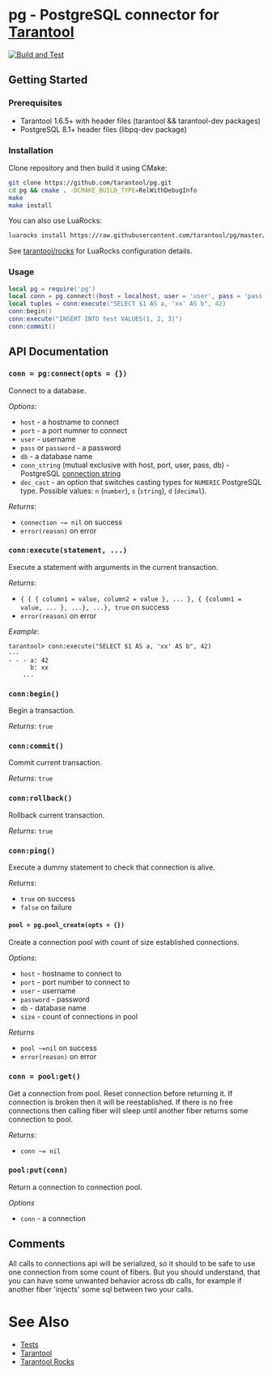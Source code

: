 # pg - PostgreSQL connector for [Tarantool][]

[![Build and Test](https://github.com/tarantool/pg/actions/workflows/test.yml/badge.svg)](https://github.com/tarantool/pg/actions/workflows/test.yml)

## Getting Started

### Prerequisites

 * Tarantool 1.6.5+ with header files (tarantool && tarantool-dev packages)
 * PostgreSQL 8.1+ header files (libpq-dev package)

### Installation

Clone repository and then build it using CMake:

``` bash
git clone https://github.com/tarantool/pg.git
cd pg && cmake . -DCMAKE_BUILD_TYPE=RelWithDebugInfo
make
make install
```

You can also use LuaRocks:

``` bash
luarocks install https://raw.githubusercontent.com/tarantool/pg/master/pg-scm-1.rockspec --local
```

See [tarantool/rocks][TarantoolRocks] for LuaRocks configuration details.

### Usage

``` lua
local pg = require('pg')
local conn = pg.connect({host = localhost, user = 'user', pass = 'pass', db = 'db'})
local tuples = conn:execute("SELECT $1 AS a, 'xx' AS b", 42)
conn:begin()
conn:execute("INSERT INTO test VALUES(1, 2, 3)")
conn:commit()
```

## API Documentation

### `conn = pg:connect(opts = {})`

Connect to a database.

*Options*:

 - `host` - a hostname to connect
 - `port` - a port numner to connect
 - `user` - username
 - `pass` or `password` - a password
 - `db` - a database name
 - `conn_string` (mutual exclusive with host, port, user, pass, db) - PostgreSQL
   [connection string][PQconnstring]
 - `dec_cast` - an option that switches casting types for `NUMERIC` PostgreSQL
   type. Possible values: `n` (`number`), `s` (`string`), `d` (`decimal`).

*Returns*:

 - `connection ~= nil` on success
 - `error(reason)` on error

### `conn:execute(statement, ...)`

Execute a statement with arguments in the current transaction.

*Returns*:
 - `{ { { column1 = value, column2 = value }, ... }, { {column1 = value, ... }, ...}, ...}, true` on success
 - `error(reason)` on error

*Example*:
```
tarantool> conn:execute("SELECT $1 AS a, 'xx' AS b", 42)
---
- - - a: 42
      b: xx
    ...
```

### `conn:begin()`

Begin a transaction.

*Returns*: `true`

### `conn:commit()`

Commit current transaction.

*Returns*: `true`

### `conn:rollback()`

Rollback current transaction.

*Returns*: `true`

### `conn:ping()`

Execute a dummy statement to check that connection is alive.

*Returns*:

 - `true` on success
 - `false` on failure

#### `pool = pg.pool_create(opts = {})`

Create a connection pool with count of size established connections.

*Options*:

 - `host` - hostname to connect to
 - `port` - port number to connect to
 - `user` - username
 - `password` - password
 - `db` - database name
 - `size` - count of connections in pool

*Returns*

 - `pool ~=nil` on success
 - `error(reason)` on error

### `conn = pool:get()`

Get a connection from pool. Reset connection before returning it. If connection
is broken then it will be reestablished. If there is no free connections then
calling fiber will sleep until another fiber returns some connection to pool.

*Returns*:

 - `conn ~= nil`
 
### `pool:put(conn)`

Return a connection to connection pool.

*Options*

 - `conn` - a connection

## Comments

All calls to connections api will be serialized, so it should to be safe to
use one connection from some count of fibers. But you should understand,
that you can have some unwanted behavior across db calls, for example if
another fiber 'injects' some sql between two your calls.

# See Also

 * [Tests][]
 * [Tarantool][]
 * [Tarantool Rocks][TarantoolRocks]

[Tarantool]: http://github.com/tarantool/tarantool
[Tests]: https://github.com/tarantool/pg/tree/master/test
[PQconnstring]: http://www.postgresql.org/docs/9.4/static/libpq-connect.html#LIBPQ-CONNSTRING
[TarantoolRocks]: https://github.com/tarantool/rocks

